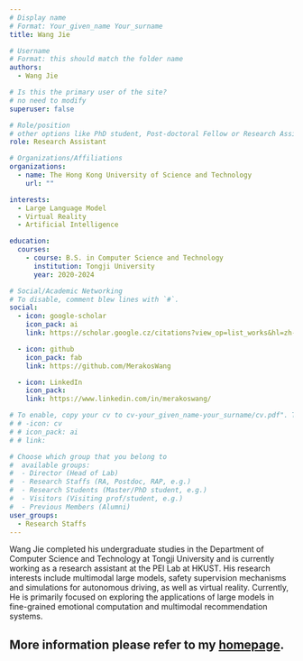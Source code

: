 ```yaml
---
# Display name
# Format: Your_given_name Your_surname
title: Wang Jie

# Username
# Format: this should match the folder name
authors:
  - Wang Jie

# Is this the primary user of the site?
# no need to modify
superuser: false

# Role/position
# other options like PhD student, Post-doctoral Fellow or Research Assistant, e.g..
role: Research Assistant

# Organizations/Affiliations
organizations:
  - name: The Hong Kong University of Science and Technology
    url: ""

interests:
  - Large Language Model
  - Virtual Reality
  - Artificial Intelligence

education:
  courses:
    - course: B.S. in Computer Science and Technology
      institution: Tongji University
      year: 2020-2024

# Social/Academic Networking
# To disable, comment blew lines with `#`.
social:
  - icon: google-scholar
    icon_pack: ai
    link: https://scholar.google.cz/citations?view_op=list_works&hl=zh-CN&user=40BuDmQAAAAJ

  - icon: github
    icon_pack: fab
    link: https://github.com/MerakosWang

  - icon: LinkedIn
    icon_pack:
    link: https://www.linkedin.com/in/merakoswang/

# To enable, copy your cv to cv-your_given_name-your_surname/cv.pdf". To disable, comment blew lines with `#`.
# # -icon: cv
# # icon_pack: ai
# # link:

# Choose which group that you belong to
#  available groups:
#  - Director (Head of Lab)
#  - Research Staffs (RA, Postdoc, RAP, e.g.)
#  - Research Students (Master/PhD student, e.g.)
#  - Visitors (Visiting prof/student, e.g.)
#  - Previous Members (Alumni)
user_groups:
  - Research Staffs
---
```


Wang Jie completed his undergraduate studies in the Department of Computer Science and Technology at Tongji University and is currently working as a research assistant at the PEI Lab at HKUST. His research interests include multimodal large models, safety supervision mechanisms and simulations for autonomous driving, as well as virtual reality. Currently, He is primarily focused on exploring the applications of large models in fine-grained emotional computation and multimodal recommendation systems.

## More information please refer to my [homepage](https://merakoswang.github.io/).
